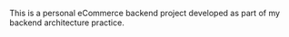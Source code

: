 This is a personal eCommerce backend project developed as part of my backend architecture practice.
